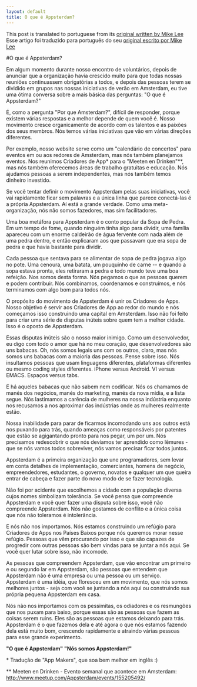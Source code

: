 ```yaml
---
layout: default
title: O que é Appsterdam?
---
```


This post is translated to portuguese from its [original written by Mike Lee](http://mur.mu.rs/2011/06/30/what-is-appsterdam/)
Esse artigo foi traduzido para português do seu [original escrito por Mike Lee](http://mur.mu.rs/2011/06/30/what-is-appsterdam/)

#O que é Appsterdam?

Em algum momento durante nosso encontro de voluntários, depois de anunciar que a organização havia crescido muito para que todas nossas reuniões continuassem obrigatórias a todos, e depois das pessoas terem se dividido em grupos nas nossas iniciativas de verão em Amsterdam, eu tive uma ótima conversa sobre a mais básica das perguntas: "O que é Appsterdam?"

É, como a pergunta "Por que Amsterdam?", difícil de responder, porque existem várias respostas e a melhor depende de quem você é. Nosso movimento cresce organicamente de acordo com os talentos e as paixões dos seus membros. Nós temos várias iniciativas que vão em várias direções diferentes.

Por exemplo, nosso website serve como um "calendário de concertos" para eventos em ou aos redores de Amsterdam, mas nós também planejamos eventos. Nos reunimos Criadores de App* para o "Meeten en Drinken"**, mas nós também oferecemos áreas de trabalho gratuitas e educação. Nós ajudamos pessoas a serem independentes, mas nós também temos dinheiro investido.

Se você tentar definir o movimento Appsterdam pelas suas iniciativas, você vai rapidamente ficar sem palavras e a única linha que parece conectá-las é a própria Appsterdam. Aí está a grande verdade. Como uma meta-organização, nós não somos fazedores, mas sim facilitadores.

Uma boa metáfora para Appsterdam é o conto popular da Sopa de Pedra. Em um tempo de fome, quando ninguém tinha algo para dividir, uma família apareceu com um enorme caldeirão de água fervente com nada além de uma pedra dentro, e então explicaram aos que passavam que era sopa de pedra e que havia bastante para dividir.

Cada pessoa que sentava para se alimentar de sopa de pedra jogava algo no pote. Uma cenoura, uma batata, um pouquinho de carne -- e quando a sopa estava pronta, eles retiraram a pedra e todo mundo teve uma boa refeição. Nos somos desta forma. Nós pegamos o que as pessoas querem e podem contribuir. Nós combinamos, coordenamos e construímos, e nós terminamos com algo bom para todos nós.

O propósito do movimento de Appsterdam é unir os Criadores de Apps. Nosso objetivo é servir aos Criadores de App ao redor do mundo e nós começamos isso construindo uma capital em Amsterdam. Isso não foi feito para criar uma série de disputas inúteis sobre quem tem a melhor cidade. Isso é o oposto de Appsterdam.

Essas disputas inúteis são o nosso maior inimigo. Como um desenvolvedor, eu digo com todo o amor que há no meu coração, que desenvolvedores são uns babacas. Oh, nós somos legais uns com os outros, claro, mas nós somos uns babacas com a maioria das pessoas. Pense sobre isso. Nós insultamos pessoas que usam linguagens diferentes, plataformas diferentes ou mesmo coding styles diferentes. iPhone versus Android. VI versus EMACS. Espaços versus tabs.

E há aqueles babacas que não sabem nem codificar. Nós os chamamos de manés dos negócios, manés do marketing, manés da nova mídia, e a lista segue. Nós lastimamos a carência de mulheres na nossa indústria enquanto nos recusamos a nos aproximar das indústrias onde as mulheres realmente estão.

Nossa inabilidade para parar de ficarmos incomodando uns aos outros está nos puxando para trás, quando ameaças como responsáveis por patentes que estão se agigantando pronto para nos pegar, um por um. Nós precisamos redescobrir o que nós devíamos ter aprendido como lêmures - que se nós vamos todos sobreviver, nós vamos precisar ficar todos juntos.

Appsterdam é a primeira organização que une programadores, sem levar em conta detalhes de implementação, comerciantes, homens de negócio, empreendedores, estudantes, o governo, novatos e qualquer um que queira entrar de cabeça e fazer parte do novo modo de se fazer tecnologia.

Não foi por acidente que escolhemos a cidade com a população diversa cujos nomes simbolizam tolerância. Se você pensa que compreende Appsterdam e você quer fazer uma disputa sobre isso, você não compreende Appsterdam. Nós não gostamos de conflito e a única coisa que nós não toleramos é intolerância.

E nós não nos importamos. Nós estamos construindo um refúgio para Criadores de Apps nos Países Baixos porque nós queremos morar nesse refúgio. Pessoas que vêm procurando por isso e que são capazes de progredir com outras pessoas são bem vindas para se juntar a nós aqui. Se você quer lutar sobre isso, não incomode.

As pessoas que compreendem Appsterdam, que vão encontrar um primeiro e ou segundo lar em Appsterdam, são pessoas que entendem que Appsterdam não é uma empresa ou uma pessoa ou um serviço. Appsterdam é uma idéia, que floresceu em um movimento, que nós somos melhores juntos - seja com você se juntando a nós aqui ou construindo sua própria pequena Appsterdam em casa.

Nós não nos importamos com os pessimitas, os odiadores e os resmungões que nos puxam para baixo, porque essas são as pessoas que fazem as coisas serem ruins. Eles são as pessoas que estamos deixando para trás. Appsterdam é o que fazemos dela e até agora o que nós estamos fazendo dela está muito bom, crescendo rapidamente e atraindo várias pessoas para esse grande experimento.

**"O que é Appsterdam" "Nós somos Appsterdam!"**

\* Tradução de "App Makers", que soa bem melhor em inglês :)

\** Meeten en Drinken - Evento semanal que acontece em Amsterdam: http://www.meetup.com/Appsterdam/events/155205492/
